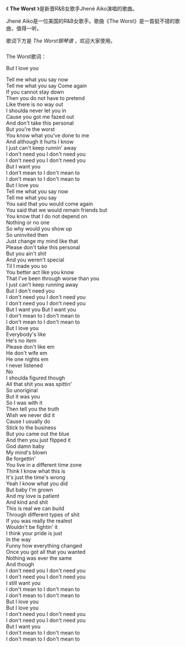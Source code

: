 

《 **The Worst** 》是新晋R&B女歌手Jhené Aiko演唱的歌曲。

Jhené Aiko是一位美国的R&B女歌手。歌曲《The Worst》是一首挺不错的歌曲，值得一听。

歌词下方是 _The Worst钢琴谱_ ，欢迎大家使用。

###  
The Worst歌词：

But I love you

Tell me what you say now  
Tell me what you say Come again  
If you cannot stay down  
Then you do not have to pretend  
Like there is no way out  
I shoulda never let you in  
Cause you got me fazed out  
And don't take this personal  
But you're the worst  
You know what you've done to me  
And although it hurts I know  
I just can't keep runnin' away  
I don't need you I don't need you  
I don't need you I don't need you  
But I want you  
I don't mean to I don't mean to  
I don't mean to I don't mean to  
But I love you  
Tell me what you say now  
Tell me what you say  
You said that you would come again  
You said that we would remain friends but  
You know that I do not depend on  
Nothing or no one  
So why would you show up  
So uninvited then  
Just change my mind like that  
Please don't take this personal  
But you ain't shit  
And you weren't special  
Til I made you so  
You better act like you know  
That I've been through worse than you  
I just can't keep running away  
But I don't need you  
I don't need you I don't need you  
I don't need you I don't need you  
But I want you But I want you  
I don't mean to I don't mean to  
I don't mean to I don't mean to  
But I love you  
Everybody's like  
He's no item  
Please don't like em  
He don't wife em  
He one nights em  
I never listened  
No  
I shoulda figured though  
All that shit you was spittin'  
So unoriginal  
But it was you  
So I was with it  
Then tell you the truth  
Wish we never did it  
Cause I usually do  
Stick to the business  
But you came out the blue  
And then you just flipped it  
God damn baby  
My mind's blown  
Be forgettin'  
You live in a different time zone  
Think I know what this is  
It's just the time's wrong  
Yeah I know what you did  
But baby I'm grown  
And my love is patient  
And kind and shit  
This is real we can build  
Through different types of shit  
If you was really the realest  
Wouldn't be fightin' it  
I think your pride is just  
In the way  
Funny how everything changed  
Once you got all that you wanted  
Nothing was ever the same  
And though  
I don't need you I don't need you  
I don't need you I don't need you  
I still want you  
I don't mean to I don't mean to  
I don't mean to I don't mean to  
But I love you  
But I love you  
I don't need you I don't need you  
I don't need you I don't need you  
But I want you  
I don't mean to I don't mean to  
I don't mean to I don't mean to

